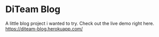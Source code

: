 # DiTeam Blog

A little blog project i wanted to try. Check out the live demo right here.
https://diteam-blog.herokuapp.com/
